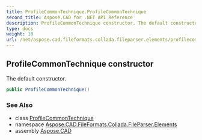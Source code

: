 ```yaml
---
title: ProfileCommonTechnique.ProfileCommonTechnique
second_title: Aspose.CAD for .NET API Reference
description: ProfileCommonTechnique constructor. The default constructor
type: docs
weight: 10
url: /net/aspose.cad.fileformats.collada.fileparser.elements/profilecommontechnique/profilecommontechnique/
---
```

## ProfileCommonTechnique constructor

The default constructor.

```csharp
public ProfileCommonTechnique()
```

### See Also

* class [ProfileCommonTechnique](../)
* namespace [Aspose.CAD.FileFormats.Collada.FileParser.Elements](../../profilecommontechnique/)
* assembly [Aspose.CAD](../../../)



